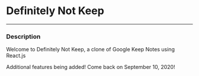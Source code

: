 # Definitely Not Keep
-----
### Description
Welcome to Definitely Not Keep, a clone of Google Keep Notes using React.js 

Additional features being added! Come back on September 10, 2020!
